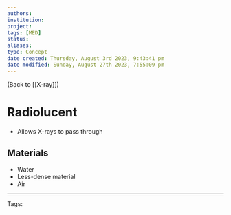 ```yaml
---
authors: 
institution: 
project: 
tags: [MED]
status: 
aliases: 
type: Concept
date created: Thursday, August 3rd 2023, 9:43:41 pm
date modified: Sunday, August 27th 2023, 7:55:09 pm
---
```


(Back to [[X-ray]])

# Radiolucent

- Allows X-rays to pass through

## Materials
- Water
- Less-dense material
- Air

---
Tags: